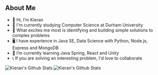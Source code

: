 ## About Me

- 👋 Hi, I’m Kieran
- 📖 I'm currently studying Computer Science at Durham University
- 👀 What excites me most is identifying and building simple solutions to complex problems
- 🖥 I have experience in Java SE, Data Science with Python, Node.js, Express and MongoDB
- 🌱 I’m currently learning Java Spring, React and Unity
- 📞 If you are solving an interesting problem, I'd love to collaborate

<img alt="Kieran's Github Stats" align="left" src="https://github-readme-stats.vercel.app/api?username=Kieran-Arul&count_private=true&show_icons=true&theme=radical&hide_border=true"/>
<img alt="Kieran's Github Stats" align="left" src="https://github-readme-stats.vercel.app/api/top-langs/?username=Kieran-Arul&layout=compact&theme=radical&hide_border=true&card_width=220"/>
